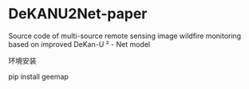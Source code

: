 # DeKANU2Net-paper
Source code of multi-source remote sensing image wildfire monitoring based on improved DeKan-U ² - Net model

环境安装

pip install geemap



